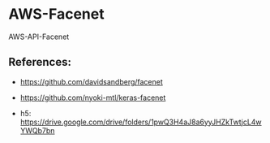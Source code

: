 # AWS-Facenet


AWS-API-Facenet

## References:

- https://github.com/davidsandberg/facenet
- https://github.com/nyoki-mtl/keras-facenet

- h5: https://drive.google.com/drive/folders/1pwQ3H4aJ8a6yyJHZkTwtjcL4wYWQb7bn
